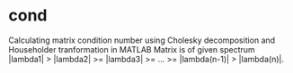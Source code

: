 # cond
Calculating matrix condition number using Cholesky decomposition and Householder tranformation in MATLAB
Matrix is of given spectrum |lambda1| > |lambda2| >= |lambda3| >= ... >= |lambda(n-1)| > |lambda(n)|.
